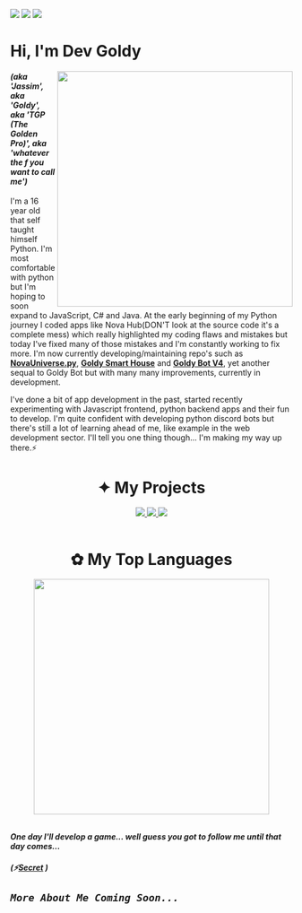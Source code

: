 ![](https://img.shields.io/badge/✦-Python-informational?style=flat&logo=python&logoColor=white&color=ffe600) ![](https://img.shields.io/badge/•-Javascript-informational?style=flat&logo=Javascript&logoColor=white&color=ffe600) ![](https://img.shields.io/badge/•-Java-informational?style=flat&logo=Java&logoColor=white&color=ffe600)

# Hi, I'm Dev Goldy

<img align="right" src="https://c.tenor.com/aNHKkEhomm4AAAAC/anime-keyboard" width="420">

#### *(aka 'Jassim', aka 'Goldy', aka 'TGP (The Golden Pro)', aka 'whatever the f you want to call me')*

I'm a 16 year old that self taught himself Python. I'm most comfortable with python but I'm hoping to soon expand to JavaScript, C# and Java. At the early beginning of my Python journey I coded apps like Nova Hub(DON'T look at the source code it's a complete mess) which really highlighted my coding flaws and mistakes but today I've fixed many of those mistakes and I'm constantly working to fix more. I'm now currently developing/maintaining repo's such as **[NovaUniverse.py](https://github.com/NovaUniverse/NovaUniverse.py)**, **[Goldy Smart House](https://github.com/THEGOLDENPRO/Goldy-Smart-House)** and **[Goldy Bot V4](https://github.com/Goldy-Bot/Goldy-Bot-V4)**, yet another sequal to Goldy Bot but with many many improvements, currently in development.

I've done a bit of app development in the past, started recently experimenting with Javascript frontend, python backend apps and their fun to develop. I'm quite confident with developing python discord bots but there's still a lot of learning ahead of me, like example in the web development sector. I'll tell you one thing though... I'm making my way up there.⚡

# <div align="middle">✦ My Projects</div>

<div align="center">

 <a href="https://github.com/NovaUniverse/NovaUniverse.py">
  <img src="https://github-readme-stats.vercel.app/api/pin/?username=NovaUniverse&repo=NovaUniverse.py&theme=gruvbox"/>
 </a>
 
 <a href="https://github.com/THEGOLDENPRO/Goldy-Smart-House">
  <img src="https://github-readme-stats.vercel.app/api/pin/?username=THEGOLDENPRO&repo=Goldy-Smart-House&theme=gruvbox"/>
 </a>
 
 <a href="https://github.com/Goldy-Bot/Goldy-Bot-V4">
  <img src="https://github-readme-stats.vercel.app/api/pin/?username=Goldy-Bot&repo=Goldy-Bot-V4&theme=gruvbox"/>
 </a>
 
</div>

<br>

# <div align="middle">✿ My Top Languages</div>

<div align="center">
  <img src="https://github-readme-stats.vercel.app/api/top-langs/?username=THEGOLDENPRO&theme=gruvbox" width="420px"/>
</div>

<br>

***One day I'll develop a game... well guess you got to follow me until that day comes...***

##### (⚡[Secret](https://gist.github.com/THEGOLDENPRO/3ba012f94efa04ae7c216e753c882052) )

## *`More About Me Coming Soon...`*
